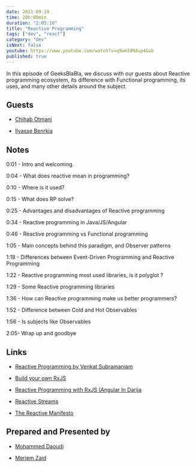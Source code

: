 ```yaml
---
date: 2021-09-19
time: 20h:00min
duration: "2:05:10"
title: "Reactive Programming"
tags: ["dev", "react"]
category: "dev"
isNext: false
youtube: https://www.youtube.com/watch?v=q9wmIdNAup4&ab
published: true
---
```


In this episode of GeeksBlaBla, we discuss with our guests about Reactive programming ecosystem, its difference with Functional programming, its uses, and many other details around the subject.

## Guests

- [Chihab Otmani](https://chihab.dev)

- [Ilyasse Benrkia](https://twitter.com/benrkiailyasse)



## Notes

0:01 - Intro and welcoming.

0:04 - What does reactive mean in programming?

0:10 - Where is it used?

0:15 - What does RP solve?

0:25 - Advantages and disadvantages of Reactive programming 

0:34 - Reactive programming in Java/JS/Angular

0:46 - Reactive programming vs Functional programming

1:05 - Main concepts behind this paradigm, and Observer patterns

1:18 - Differences between Event-Driven Programming and Reactive Programming

1:22 - Reactive programming most used libraries, is it polyglot ?

1:29 - Some Reactive programming libraries

1:36 - How can Reactive programming make us better programmers?

1:52 - Difference between Cold and Hot Observables

1:56 - Is subjects like Observables

2:05- Wrap up and goodbye


## Links

- [Reactive Programming by Venkat Subramaniam](https://www.youtube.com/watch?v=weWSYIUdX6c&ab_channel=Devoxx)

- [Build your own RxJS](https://dev.to/chihab/build-your-own-rxjs-3edd)

- [ Reactive Programming with RxJS (Angular In Darija](https://www.youtube.com/watch?v=j2WQJ1awxGQ&ab_channel=ngMorocco)

- [Reactive Streams](https://www.reactive-streams.org/)

- [The Reactive Manifesto](https://www.reactivemanifesto.org/)


## Prepared and Presented by

- [Mohammed Daoudi](https://twitter.com/MIduoad)

- [Meriem Zaid](https://twitter.com/_iMeriem)
